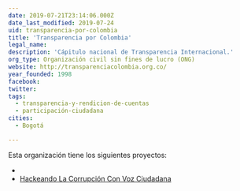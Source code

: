 ```yaml
---
date: 2019-07-21T23:14:06.000Z
date_last_modified: 2019-07-24
uid: transparencia-por-colombia
title: 'Transparencia por Colombia'
legal_name: 
description: 'Cápitulo nacional de Transparencia Internacional.'
org_type: Organización civil sin fines de lucro (ONG)
website: http://transparenciacolombia.org.co/
year_founded: 1998
facebook: 
twitter: 
tags:
  - transparencia-y-rendicion-de-cuentas
  - participación-ciudadana
cities: 
  - Bogotá

---
```


Esta organización tiene los siguientes proyectos:

- [](/proyectos/corruptour-ds-tpc)
- [Hackeando La Corrupción Con Voz Ciudadana](/proyectos/hackeando-la-corrupcion-con-voz-ciudadana)
